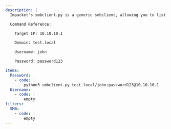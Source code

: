 ```yaml
---
description: |
  Impacket's smbclient.py is a generic smbclient, allowing you to list shares and files, rename, upload and download files and create and delete directories.

  Command Reference:

  	Target IP: 10.10.10.1

  	Domain: test.local

  	Username: john

  	Password: password123

items:
  Password:
    - code: |
        python3 smbclient.py test.local/john:password123@10.10.10.1
  Username:
    - code: |
        empty
filters:
  SMB:
    - code: |
        empty
---
```

